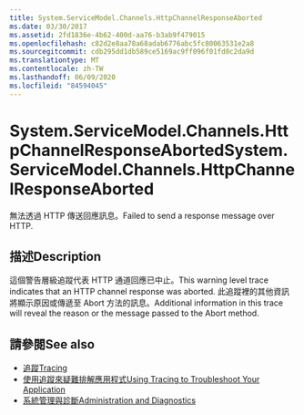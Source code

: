 ```yaml
---
title: System.ServiceModel.Channels.HttpChannelResponseAborted
ms.date: 03/30/2017
ms.assetid: 2fd1836e-4b62-400d-aa76-b3ab9f479015
ms.openlocfilehash: c82d2e8aa78a68adab6776abc5fc80063531e2a8
ms.sourcegitcommit: cdb295dd1db589ce5169ac9ff096f01fd0c2da9d
ms.translationtype: MT
ms.contentlocale: zh-TW
ms.lasthandoff: 06/09/2020
ms.locfileid: "84594045"
---
```

# <a name="systemservicemodelchannelshttpchannelresponseaborted"></a><span data-ttu-id="ba465-102">System.ServiceModel.Channels.HttpChannelResponseAborted</span><span class="sxs-lookup"><span data-stu-id="ba465-102">System.ServiceModel.Channels.HttpChannelResponseAborted</span></span>
<span data-ttu-id="ba465-103">無法透過 HTTP 傳送回應訊息。</span><span class="sxs-lookup"><span data-stu-id="ba465-103">Failed to send a response message over HTTP.</span></span>  
  
## <a name="description"></a><span data-ttu-id="ba465-104">描述</span><span class="sxs-lookup"><span data-stu-id="ba465-104">Description</span></span>  
 <span data-ttu-id="ba465-105">這個警告層級追蹤代表 HTTP 通道回應已中止。</span><span class="sxs-lookup"><span data-stu-id="ba465-105">This warning level trace indicates that an HTTP channel response was aborted.</span></span> <span data-ttu-id="ba465-106">此追蹤裡的其他資訊將顯示原因或傳遞至 Abort 方法的訊息。</span><span class="sxs-lookup"><span data-stu-id="ba465-106">Additional information in this trace will reveal the reason or the message passed to the Abort method.</span></span>  
  
## <a name="see-also"></a><span data-ttu-id="ba465-107">請參閱</span><span class="sxs-lookup"><span data-stu-id="ba465-107">See also</span></span>

- [<span data-ttu-id="ba465-108">追蹤</span><span class="sxs-lookup"><span data-stu-id="ba465-108">Tracing</span></span>](index.md)
- [<span data-ttu-id="ba465-109">使用追蹤來疑難排解應用程式</span><span class="sxs-lookup"><span data-stu-id="ba465-109">Using Tracing to Troubleshoot Your Application</span></span>](using-tracing-to-troubleshoot-your-application.md)
- [<span data-ttu-id="ba465-110">系統管理與診斷</span><span class="sxs-lookup"><span data-stu-id="ba465-110">Administration and Diagnostics</span></span>](../index.md)
